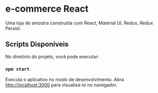 # e-commerce React

Uma loja de amostra construída com React, Material UI, Redux, Redux Persist.

## Scripts Disponíveis

No diretório do projeto, você pode executar:

### `npm start`

Executa o aplicativo no modo de desenvolvimento.
Abra [http://localhost:3000](http://localhost:3000) para visualizá-lo no navegador.